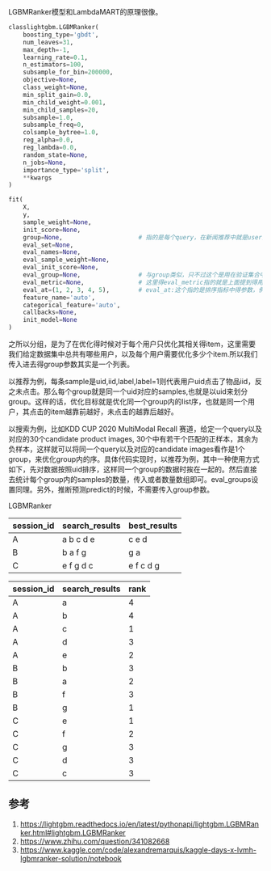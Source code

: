 LGBMRanker模型和LambdaMART的原理很像。

```python
classlightgbm.LGBMRanker(
    boosting_type='gbdt',
    num_leaves=31,
    max_depth=-1,
    learning_rate=0.1,
    n_estimators=100,
    subsample_for_bin=200000,
    objective=None,
    class_weight=None,
    min_split_gain=0.0,
    min_child_weight=0.001,
    min_child_samples=20,
    subsample=1.0,
    subsample_freq=0,
    colsample_bytree=1.0,
    reg_alpha=0.0,
    reg_lambda=0.0,
    random_state=None,
    n_jobs=None,
    importance_type='split',
    **kwargs
)
```




```python
fit(
    X,
    y,
    sample_weight=None,
    init_score=None,
    group=None,                     # 指的是每个query，在新闻推荐中就是user对应得item列表得长度
    eval_set=None,
    eval_names=None,
    eval_sample_weight=None,
    eval_init_score=None,
    eval_group=None,                # 与group类似，只不过这个是用在验证集合中得用户item列表长度
    eval_metric=None,               # 这里得eval_metric指的就是上面提到得用于优化排序模型得评估指标，默认是使用ndcg
    eval_at=(1, 2, 3, 4, 5),        # eval_at:这个指的是排序指标中得参数，例如NDCG@5,NDCG@10
    feature_name='auto',
    categorical_feature='auto',
    callbacks=None,
    init_model=None
)
```

之所以分组，是为了在优化得时候对于每个用户只优化其相关得item，这里需要我们给定数据集中总共有哪些用户，以及每个用户需要优化多少个item.所以我们传入进去得group参数其实是一个列表。

以推荐为例，每条sample是uid,iid,label,label=1则代表用户uid点击了物品iid，反之未点击。那么每个group就是同一个uid对应的samples,也就是以uid来划分group。这样的话，优化目标就是优化同一个group内的list序，也就是同一个用户，其点击的item越靠前越好，未点击的越靠后越好。

以搜索为例，比如KDD CUP 2020 MultiModal Recall 赛道，给定一个query以及对应的30个candidate product images, 30个中有若干个匹配的正样本，其余为负样本，这样就可以将同一个query以及对应的candidate images看作是1个group，来优化group内的序。具体代码实现时，以推荐为例，其中一种使用方式如下，先对数据按照uid排序，这样同一个group的数据时挨在一起的。然后直接去统计每个group内的samples的数量，传入或者数量数组即可。eval_groups设置同理。另外，推断预测predict的时候，不需要传入group参数。





LGBMRanker

| session_id | search_results | best_results |
| --- | --- | --- |
| A | a b c d e | c e d |
| B | b a f g | g a |
| C | e f g d c | e f c d g |


| session_id | search_results | rank |
| --- | --- | --- |
| A | a | 4 |
| A | b | 4 |
| A | c | 1 |
| A | d | 3 |
| A | e | 2 |
| B | b | 3 |
| B | a | 2 |
| B | f | 3 |
| B | g | 1 |
| C | e | 1 |
| C | f | 2 |
| C | g | 3 |
| C | d | 3 |
| C | c | 3 |







## 参考
1. https://lightgbm.readthedocs.io/en/latest/pythonapi/lightgbm.LGBMRanker.html#lightgbm.LGBMRanker
2. https://www.zhihu.com/question/341082668
3. https://www.kaggle.com/code/alexandremarquis/kaggle-days-x-lvmh-lgbmranker-solution/notebook